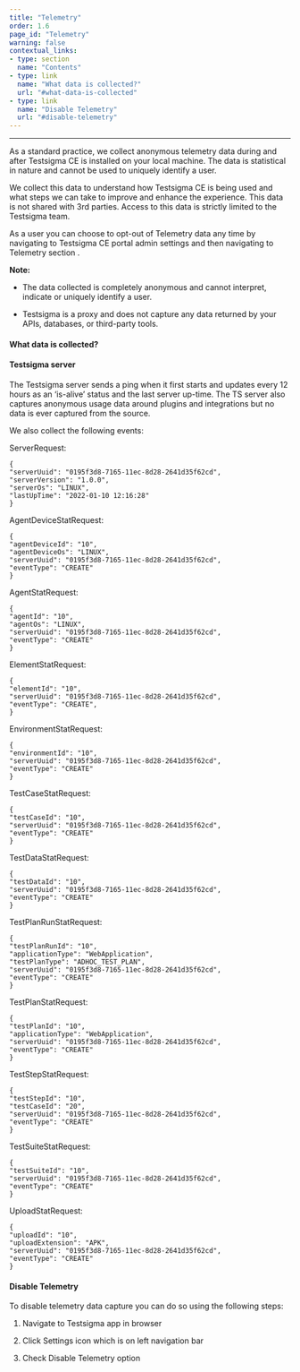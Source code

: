 ```yaml
---
title: "Telemetry"
order: 1.6
page_id: "Telemetry"
warning: false
contextual_links:
- type: section
  name: "Contents"
- type: link
  name: "What data is collected?"
  url: "#what-data-is-collected"
- type: link
  name: "Disable Telemetry"
  url: "#disable-telemetry"
---
```


---

As a standard practice, we collect anonymous telemetry data during and after Testsigma CE is installed on your local machine. The data is statistical in nature and cannot be used to uniquely identify a user.

We collect this data to understand how Testsigma CE is being used and what steps we can take to improve and enhance the experience. This data is not shared with 3rd parties. Access to this data is strictly limited to the Testsigma team.  

As a user you can choose to opt-out of Telemetry data any time by navigating to Testsigma CE portal admin settings and then navigating to Telemetry section .
  

**Note:**

-   The data collected is completely anonymous and cannot interpret, indicate or uniquely identify a user.
    
-   Testsigma is a proxy and does not capture any data returned by your APIs, databases, or third-party tools.
    

  

#### What data is collected?

#### Testsigma server

The Testsigma server sends a ping when it first starts and updates every 12 hours as an ‘is-alive’ status and the last server up-time. The TS server also captures anonymous usage data around plugins and integrations but no data is ever captured from the source.

  

We also collect the following events:

  

ServerRequest:

    {
    "serverUuid": "0195f3d8-7165-11ec-8d28-2641d35f62cd",
    "serverVersion": "1.0.0",
    "serverOs": "LINUX",
    "lastUpTime": "2022-01-10 12:16:28"
    }

AgentDeviceStatRequest:

    {
    "agentDeviceId": "10",
    "agentDeviceOs": "LINUX",
    "serverUuid": "0195f3d8-7165-11ec-8d28-2641d35f62cd",
    "eventType": "CREATE"
    }

AgentStatRequest:

    {
    "agentId": "10",
    "agentOs": "LINUX",
    "serverUuid": "0195f3d8-7165-11ec-8d28-2641d35f62cd",
    "eventType": "CREATE"
    }


ElementStatRequest:

    {
    "elementId": "10",
    "serverUuid": "0195f3d8-7165-11ec-8d28-2641d35f62cd",
    "eventType": "CREATE",
    }

EnvironmentStatRequest:

    {
    "environmentId": "10",
    "serverUuid": "0195f3d8-7165-11ec-8d28-2641d35f62cd",
    "eventType": "CREATE"
    }

TestCaseStatRequest:

    {
    "testCaseId": "10",
    "serverUuid": "0195f3d8-7165-11ec-8d28-2641d35f62cd",
    "eventType": "CREATE"
    }


TestDataStatRequest:

    {
    "testDataId": "10",
    "serverUuid": "0195f3d8-7165-11ec-8d28-2641d35f62cd",
    "eventType": "CREATE"
    }


TestPlanRunStatRequest:

    {
    "testPlanRunId": "10",
    "applicationType": "WebApplication",
    "testPlanType": "ADHOC_TEST_PLAN",
    "serverUuid": "0195f3d8-7165-11ec-8d28-2641d35f62cd",
    "eventType": "CREATE"
    }

  
TestPlanStatRequest:

    {
    "testPlanId": "10",
    "applicationType": "WebApplication",
    "serverUuid": "0195f3d8-7165-11ec-8d28-2641d35f62cd",
    "eventType": "CREATE"
    }


TestStepStatRequest:

    {
    "testStepId": "10",
    "testCaseId": "20",
    "serverUuid": "0195f3d8-7165-11ec-8d28-2641d35f62cd",
    "eventType": "CREATE"
    }

TestSuiteStatRequest:

    {
    "testSuiteId": "10",
    "serverUuid": "0195f3d8-7165-11ec-8d28-2641d35f62cd",
    "eventType": "CREATE"
    }


UploadStatRequest:

    {
    "uploadId": "10",
    "uploadExtension": "APK",
    "serverUuid": "0195f3d8-7165-11ec-8d28-2641d35f62cd",
    "eventType": "CREATE"
    }

#### Disable Telemetry

To disable telemetry data capture you can do so using the following steps:

 1.  Navigate to Testsigma app in browser
    
 3.  Click Settings icon which is on left navigation bar
    
 4.  Check Disable Telemetry option
